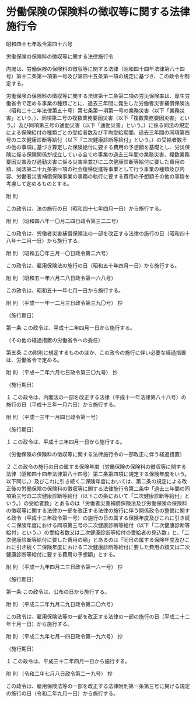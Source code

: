 # 労働保険の保険料の徴収等に関する法律施行令

昭和四十七年政令第四十六号

労働保険の保険料の徴収等に関する法律施行令

内閣は、労働保険の保険料の徴収等に関する法律（昭和四十四年法律第八十四号）第十二条第一項第一号及び第四十五条第一項の規定に基づき、この政令を制定する。

労働保険の保険料の徴収等に関する法律第十二条第二項の労災保険率は、厚生労働省令で定める事業の種類ごとに、過去三年間に発生した労働者災害補償保険法（昭和二十二年法律第五十号）第七条第一項第一号の業務災害（以下「業務災害」という。）、同項第二号の複数業務要因災害（以下「複数業務要因災害」という。）及び同項第三号の通勤災害（以下「通勤災害」という。）に係る同法の規定による保険給付の種類ごとの受給者数及び平均受給期間、過去三年間の同項第四号の二次健康診断等給付（以下「二次健康診断等給付」という。）の受給者数その他の事項に基づき算定した保険給付に要する費用の予想額を基礎とし、労災保険に係る保険関係が成立している全ての事業の過去三年間の業務災害、複数業務要因災害及び通勤災害に係る災害率並びに二次健康診断等給付に要した費用の額、同法第二十九条第一項の社会復帰促進等事業として行う事業の種類及び内容、労働者災害補償保険事業の事務の執行に要する費用の予想額その他の事情を考慮して定めるものとする。

附 則

この政令は、法の施行の日（昭和四十七年四月一日）から施行する。

附 則 （昭和四八年一〇月二四日政令第三二二号）

この政令は、労働者災害補償保険法の一部を改正する法律の施行の日（昭和四十八年十二月一日）から施行する。

附 則 （昭和五〇年三月一〇日政令第二六号）

この政令は、雇用保険法の施行の日（昭和五十年四月一日）から施行する。

附 則 （昭和五一年六月二八日政令第一六八号）

この政令は、昭和五十一年七月一日から施行する。

附 則 （平成一一年一二月三日政令第三九〇号） 抄

（施行期日）

第一条 この政令は、平成十二年四月一日から施行する。

（その他の経過措置の労働省令への委任）

第五条 この附則に規定するもののほか、この政令の施行に伴い必要な経過措置は、労働省令で定める。

附 則 （平成一二年六月七日政令第三〇九号） 抄

（施行期日）

１ この政令は、内閣法の一部を改正する法律（平成十一年法律第八十八号）の施行の日（平成十三年一月六日）から施行する。

附 則 （平成一三年一月四日政令第一号）

（施行期日）

１ この政令は、平成十三年四月一日から施行する。

（労働保険の保険料の徴収等に関する法律施行令の一部改正に伴う経過措置）

２ この政令の施行の日の属する保険年度（労働保険の保険料の徴収等に関する法律（昭和四十四年法律第八十四号）第二条第四項に規定する保険年度をいう。以下同じ。）及びこれに引き続く二保険年度においては、第二条の規定による改正後の労働保険の保険料の徴収等に関する法律施行令第二条中「過去三年間の同項第三号の二次健康診断等給付（以下この条において「二次健康診断等給付」という。）の受給者数」とあるのは「労働者災害補償保険法及び労働保険の保険料の徴収等に関する法律の一部を改正する法律の施行に伴う関係政令の整備に関する政令（平成十三年政令第一号）の施行の日の属する保険年度及びこれに引き続く二保険年度における同項第三号の二次健康診断等給付（以下「二次健康診断等給付」という。）の受給者数又は二次健康診断等給付の受給者の見込数」と、「二次健康診断等給付に要した費用の額」とあるのは「同日の属する保険年度及びこれに引き続く二保険年度における二次健康診断等給付に要した費用の額又は二次健康診断等給付に要する費用の予想額」とする。

附 則 （平成一九年四月二三日政令第一六一号） 抄

（施行期日）

第一条 この政令は、公布の日から施行する。

附 則 （平成二二年九月二九日政令第二〇六号）

この政令は、雇用保険法等の一部を改正する法律の一部の施行の日（平成二十二年十月一日）から施行する。

附 則 （平成二九年七月一四日政令第一九六号） 抄

（施行期日）

１ この政令は、平成三十二年四月一日から施行する。

附 則 （令和二年七月八日政令第二一九号） 抄

この政令は、雇用保険法等の一部を改正する法律附則第一条第三号に掲げる規定の施行の日（令和二年九月一日）から施行する。
